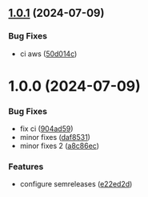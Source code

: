 ## [1.0.1](https://github.com/brsantos197/rocketseat-devops-containers-api/compare/v1.0.0...v1.0.1) (2024-07-09)


### Bug Fixes

* ci aws ([50d014c](https://github.com/brsantos197/rocketseat-devops-containers-api/commit/50d014ce36ec2cd50796a0eb6e45c263391ee1f0))

# 1.0.0 (2024-07-09)


### Bug Fixes

* fix ci ([904ad59](https://github.com/brsantos197/rocketseat-devops-containers-api/commit/904ad59126d621d589235946eb912c96496c6924))
* minor fixes ([daf8531](https://github.com/brsantos197/rocketseat-devops-containers-api/commit/daf8531923b9736da07de1a1cb0a133e1b7943b9))
* minor fixes 2 ([a8c86ec](https://github.com/brsantos197/rocketseat-devops-containers-api/commit/a8c86eca82e84356788f0fae42c154dfb1de7bf7))


### Features

* configure semreleases ([e22ed2d](https://github.com/brsantos197/rocketseat-devops-containers-api/commit/e22ed2d0fe353fb474270de8fbf811ad9ce7347e))
